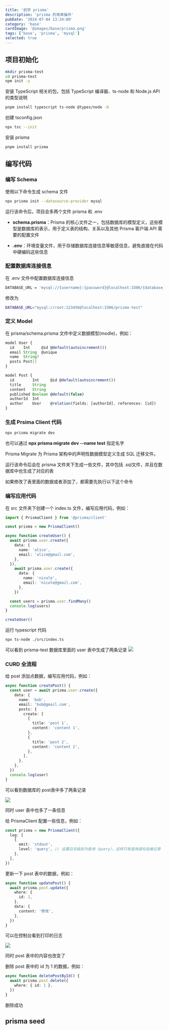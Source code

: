 ```yaml
---
title: '初学 prisma'
description: 'prisma 的简单操作'
pubDate: '2024-07-04 13:34:00'
category: 'base'
cardImage: '@images/base/prisma.png'
tags: ['base', 'prisma', 'mysql']
selected: true
---
```


## 项目初始化

```bash
mkdir prisma-test
cd prisma-test
npm init -y
```

安装 TypeScript 相关的包，包括 TypeScript 编译器、ts-node 和 Node.js API 的类型说明

```bash
pnpm install typescript ts-node @types/node -D
```

创建 tsconfig.json

```bash
npx tsc --init
```

安装 prisma

```bash
pnpm install prisma
```

## 编写代码

### 编写 Schema

使用以下命令生成 schema 文件

```bash
npx prisma init --datasource-provider mysql
```

运行该命令后，项目会多两个文件 prisma 和 .env

- **schema.prisma**：Prisma 的核心文件之一，包括数据库的模型定义，这些模型是数据库的表示，用于定义表的结构、关系以及其他 Prisma 客户端 API 需要的配置文件

- **.env**：环境变量文件，用于存储数据库连接信息等敏感信息，避免直接在代码中硬编码这些信息

### 配置数据库连接信息

在 .env 文件中配置数据库连接信息

```bash
DATABASE_URL = 'mysql://{username}:{password}@localhost:3306/{database_name}'
```

修改为

```bash
DATABASE_URL="mysql://root:123456@localhost:3306/prisma-test"
```

### 定义 Model

在 prisma/schema.prisma 文件中定义数据模型(modle)，例如：

```typescript
model User {
  id    Int     @id @default(autoincrement())
  email String  @unique
  name  String?
  posts Post[]
}

model Post {
  id        Int     @id @default(autoincrement())
  title     String
  content   String
  published Boolean @default(false)
  authorId  Int
  author    User    @relation(fields: [authorId], references: [id])
}
```

### 生成 Prsima Client 代码

```bash
npx prisma migrate dev
```

也可以通过 **npx prisma migrate dev --name test** 指定名字

Prisma Migrate 为 Prisma 架构中的声明性数据模型定义生成 SQL 迁移文件。

运行该命令后会在 prisma 文件夹下生成一些文件，其中包括 .sql文件，并且在数据库中也生成了对应的表

如果修改了表里面的数据或者添加了，都需要先执行以下这个命令

### 编写应用代码

在 src 文件夹下创建一个 index.ts 文件，编写应用代码，例如：

```typescript
import { PrismaClient } from '@prisma/client'

const prisma = new PrismaClient()

async function createUser() {
  await prisma.user.create({
    data: {
      name: 'alice',
      email: 'alice@gmail.com',
    },
  }),
    await prisma.user.create({
      data: {
        name: 'nicole',
        email: 'nicole@gmail.com',
      },
    })

  const users = prisma.user.findMany()
  console.log(users)
}

createUser()
```

运行 typescript 代码

```bash
npx ts-node ./src/index.ts
```

可以看到 prisma-test 数据库里面的 user 表中生成了两条记录
![](@images/base/prisma/image.png)

### CURD 全流程

给 post 添加点数据，编写应用代码，例如：

```typescript
async function createPost() {
  const user = await prisma.user.create({
    data: {
      name: 'bob',
      email: 'bob@gmail.com',
      posts: {
        create: [
          {
            title: 'post 1',
            content: 'content 1',
          },
          {
            title: 'post 2',
            content: 'content 2',
          },
        ],
      },
    },
  })
  console.log(user)
}
```

可以看到数据库的 post表中多了两条记录

![](@images/base/prisma/image2.jpg)

同时 user 表中也多了一条信息

给 PrismaClient 配置一些信息，例如：

```typescript
const prisma = new PrismaClient({
  log: [
    {
      emit: 'stdout',
      level: 'query', // 设置日志级别为查询（query），这样只有查询语句会被记录
    },
  ],
})
```

更新一下 post 表中的数据，例如：

```typescript
async function updatePost() {
  await prisma.post.update({
    where: {
      id: 2,
    },
    data: {
      content: '修改',
    },
  })
}
```

可以在控制台看到打印的日志

![](@images/base/prisma/image3.png)

同时 post 表中的内容也改变了

删除 post 表中的 id 为 1 的数据，例如：

```typescript
async function deletePostById() {
  await prisma.post.delete({
    where: { id: 1 },
  })
}
```

删除成功

## prisma seed
